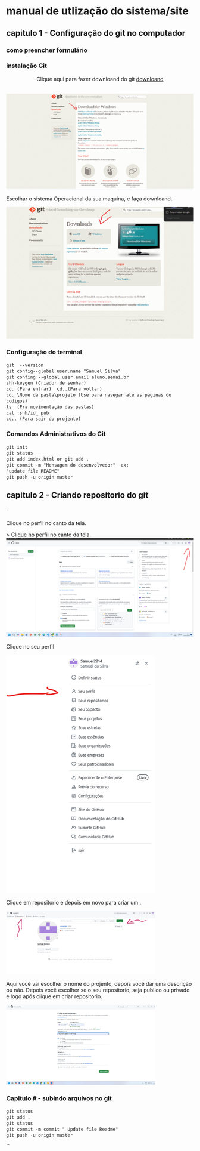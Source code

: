 # manual de utlização do sistema/site
## capitulo 1 - Configuração do git no computador 
### como preencher formulário
### instalação Git


<p align= "center"> 
Clique  aqui para fazer downloand do git <a href="https://git-scm.com/downloads/win" target="_blank"> downloand </a>
  </p> <br>
<img src="docs/imagens/Captura de tela 2025-01-23 101856.png" width="600" alt=""> 

<br>
<p align="left">Escolhar o sistema Operacional da sua maquina, e faça downloand.</p>
 <img src="docs/imagens/Primeira 2025-01-22 112927.png" alt="" width="600" > 


### Configuração do terminal 

```
git  --version
git config--global user.name "Samuel Silva"
git confing --global user.email aluno.senai.br
shh-keygen (Criador de senhar)
cd. (Para entrar)  cd..(Para voltar)
cd. \Nome da pasta\projeto (Use para navegar ate as paginas do codigos)
ls  (Pra movimentação das pastas)
cat .shh/id_ pub
cd.. (Para sair do projento)
```
### Comandos Administrativos do Git

``` 
git init 
git status
git add index.html or git add .
git commit -m "Mensagem do desenvolvedor"  ex: 
"update file README"
git push -u origin master
```









## capitulo 2 - Criando repositorio do git 
###
`
<p align= "left"> Clique no  perfil no canto da tela.</p>> 
Clique no  perfil no canto da tela.
<img src="docs/imagens/direrto no perfil.png" alt=""  widht="300"></p>


<p align= "left">Clique no seu perfil</p>

<img src="docs/imagens/Captura de tela 2025-01-23 083921.png" width="400" alt=""> 
<br> 

<p align= "left">Clique em repositorio e depois em novo para criar um .</p>
 <img src="docs/imagens/Captura de tela 2025-01-23 082817.png" width="400" alt="">  <br>

<p>Aqui você vai escolher o nome do projento, depois você dar uma descrição ou não.
Depois você escolher se o seu repositorio, seja publico ou privado e logo após clique em criar repositorio.</p>
 <img src="docs/imagens/Captura de tela 2025-01-23 090102.png" width="400" alt="">






### Capitulo # - subindo arquivos no git 
``` 
git status 
git add . 
git status 
git commit -m commit " Update file Readme" 
git push -u origin master
```
 

``



